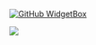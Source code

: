 [![GitHub WidgetBox](https://github-widgetbox.vercel.app/api/profile?username=sourcingdenis&data=followers,repositories,stars,commits&theme=carbon)](https://github.com/Jurredr/github-widgetbox)

<a href="https://u8views.com/github/SourcingDenis"><img src="https://u8views.com/api/v1/github/profiles/24542687/views/day-week-month-total-count.svg"></a>
 
 
